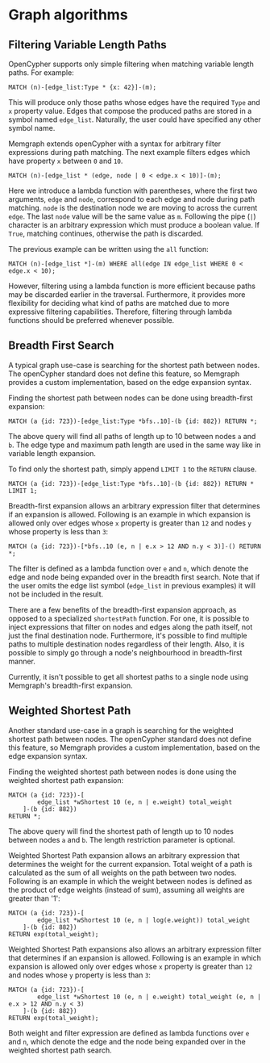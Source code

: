 # Graph algorithms

## Filtering Variable Length Paths

OpenCypher supports only simple filtering when matching variable length paths. For example:

```text
MATCH (n)-[edge_list:Type * {x: 42}]-(m);
```

This will produce only those paths whose edges have the required `Type` and `x` property value. Edges that compose the produced paths are stored in a symbol named `edge_list`. Naturally, the user could have specified any other symbol name.

Memgraph extends openCypher with a syntax for arbitrary filter expressions during path matching. The next example filters edges which have property `x` between `0` and `10`.

```text
MATCH (n)-[edge_list * (edge, node | 0 < edge.x < 10)]-(m);
```

Here we introduce a lambda function with parentheses, where the first two arguments, `edge` and `node`, correspond to each edge and node during path matching. `node` is the destination node we are moving to across the current `edge`. The last `node` value will be the same value as `m`. Following the pipe \(`|`\) character is an arbitrary expression which must produce a boolean value. If `True`, matching continues, otherwise the path is discarded.

The previous example can be written using the `all` function:

```text
MATCH (n)-[edge_list *]-(m) WHERE all(edge IN edge_list WHERE 0 < edge.x < 10);
```

However, filtering using a lambda function is more efficient because paths may be discarded earlier in the traversal. Furthermore, it provides more flexibility for deciding what kind of paths are matched due to more expressive filtering capabilities. Therefore, filtering through lambda functions should be preferred whenever possible.

## Breadth First Search

A typical graph use-case is searching for the shortest path between nodes. The openCypher standard does not define this feature, so Memgraph provides a custom implementation, based on the edge expansion syntax.

Finding the shortest path between nodes can be done using breadth-first expansion:

```text
MATCH (a {id: 723})-[edge_list:Type *bfs..10]-(b {id: 882}) RETURN *;
```

The above query will find all paths of length up to 10 between nodes `a` and `b`. The edge type and maximum path length are used in the same way like in variable length expansion.

To find only the shortest path, simply append `LIMIT 1` to the `RETURN` clause.

```text
MATCH (a {id: 723})-[edge_list:Type *bfs..10]-(b {id: 882}) RETURN * LIMIT 1;
```

Breadth-first expansion allows an arbitrary expression filter that determines if an expansion is allowed. Following is an example in which expansion is allowed only over edges whose `x` property is greater than `12` and nodes `y` whose property is less than `3`:

```text
MATCH (a {id: 723})-[*bfs..10 (e, n | e.x > 12 AND n.y < 3)]-() RETURN *;
```

The filter is defined as a lambda function over `e` and `n`, which denote the edge and node being expanded over in the breadth first search. Note that if the user omits the edge list symbol \(`edge_list` in previous examples\) it will not be included in the result.

There are a few benefits of the breadth-first expansion approach, as opposed to a specialized `shortestPath` function. For one, it is possible to inject expressions that filter on nodes and edges along the path itself, not just the final destination node. Furthermore, it's possible to find multiple paths to multiple destination nodes regardless of their length. Also, it is possible to simply go through a node's neighbourhood in breadth-first manner.

Currently, it isn't possible to get all shortest paths to a single node using Memgraph's breadth-first expansion.

## Weighted Shortest Path

Another standard use-case in a graph is searching for the weighted shortest path between nodes. The openCypher standard does not define this feature, so Memgraph provides a custom implementation, based on the edge expansion syntax.

Finding the weighted shortest path between nodes is done using the weighted shortest path expansion:

```text
MATCH (a {id: 723})-[
        edge_list *wShortest 10 (e, n | e.weight) total_weight
    ]-(b {id: 882})
RETURN *;
```

The above query will find the shortest path of length up to 10 nodes between nodes `a` and `b`. The length restriction parameter is optional.

Weighted Shortest Path expansion allows an arbitrary expression that determines the weight for the current expansion. Total weight of a path is calculated as the sum of all weights on the path between two nodes. Following is an example in which the weight between nodes is defined as the product of edge weights \(instead of sum\), assuming all weights are greater than '1':

```text
MATCH (a {id: 723})-[
        edge_list *wShortest 10 (e, n | log(e.weight)) total_weight
    ]-(b {id: 882})
RETURN exp(total_weight);
```

Weighted Shortest Path expansions also allows an arbitrary expression filter that determines if an expansion is allowed. Following is an example in which expansion is allowed only over edges whose `x` property is greater than `12` and nodes whose `y` property is less than `3`:

```text
MATCH (a {id: 723})-[
        edge_list *wShortest 10 (e, n | e.weight) total_weight (e, n | e.x > 12 AND n.y < 3)
    ]-(b {id: 882})
RETURN exp(total_weight);
```

Both weight and filter expression are defined as lambda functions over `e` and `n`, which denote the edge and the node being expanded over in the weighted shortest path search.


